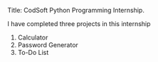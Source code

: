 Title: CodSoft Python Programming Internship.

I have completed three projects in this internship 
1. Calculator
2. Password Generator
3. To-Do List
